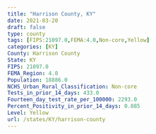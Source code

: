```yaml
---
title: "Harrison County, KY"
date: 2021-03-20
draft: false
type: county
tags: [FIPS:21097.0,FEMA:4.0,Non-core,Yellow]
categories: [KY]
County: Harrison County
State: KY
FIPS: 21097.0
FEMA_Region: 4.0
Population: 18886.0
NCHS_Urban_Rural_Classification: Non-core
Tests_in_prior_14_days: 433.0
Fourteen_day_test_rate_per_100000: 2293.0
Percent_Positivity_in_prior_14_days: 0.085
Level: Yellow
url: /states/KY/harrison-county
---
```



